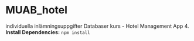 # MUAB_hotel
individuella inlämningsuppgifter Databaser kurs - Hotel Management App
4. **Install Dependencies:**
    ```
    npm install
    ```
